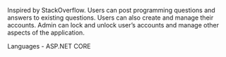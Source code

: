 Inspired by StackOverflow. Users can post programming questions and answers to existing questions. Users can also create and manage their accounts. Admin can lock and unlock user’s accounts and manage other aspects of the application.

Languages - ASP.NET CORE
